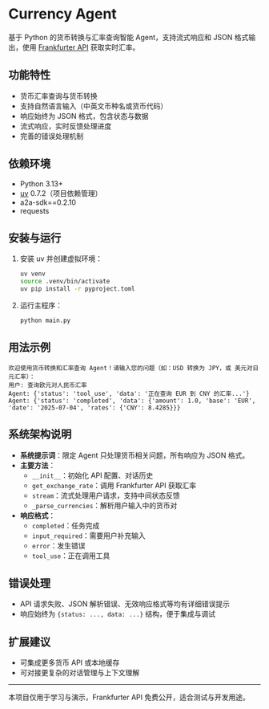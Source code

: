 # Currency Agent

基于 Python 的货币转换与汇率查询智能 Agent，支持流式响应和 JSON 格式输出，使用 [Frankfurter API](https://www.frankfurter.app/) 获取实时汇率。

## 功能特性
- 货币汇率查询与货币转换
- 支持自然语言输入（中英文币种名或货币代码）
- 响应始终为 JSON 格式，包含状态与数据
- 流式响应，实时反馈处理进度
- 完善的错误处理机制

## 依赖环境
- Python 3.13+
- [uv](https://github.com/astral-sh/uv) 0.7.2（项目依赖管理）
- a2a-sdk==0.2.10
- requests

## 安装与运行
1. 安装 uv 并创建虚拟环境：
   ```bash
   uv venv
   source .venv/bin/activate
   uv pip install -r pyproject.toml
   ```
2. 运行主程序：
   ```bash
   python main.py
   ```

## 用法示例
```
欢迎使用货币转换和汇率查询 Agent！请输入您的问题（如：USD 转换为 JPY，或 美元对日元汇率）：
用户: 查询欧元对人民币汇率
Agent: {'status': 'tool_use', 'data': '正在查询 EUR 到 CNY 的汇率...'}
Agent: {'status': 'completed', 'data': {'amount': 1.0, 'base': 'EUR', 'date': '2025-07-04', 'rates': {'CNY': 8.4285}}}
```

## 系统架构说明
- **系统提示词**：限定 Agent 只处理货币相关问题，所有响应为 JSON 格式。
- **主要方法**：
  - `__init__`：初始化 API 配置、对话历史
  - `get_exchange_rate`：调用 Frankfurter API 获取汇率
  - `stream`：流式处理用户请求，支持中间状态反馈
  - `_parse_currencies`：解析用户输入中的货币对
- **响应格式**：
  - `completed`：任务完成
  - `input_required`：需要用户补充输入
  - `error`：发生错误
  - `tool_use`：正在调用工具

## 错误处理
- API 请求失败、JSON 解析错误、无效响应格式等均有详细错误提示
- 响应始终为 `{status: ..., data: ...}` 结构，便于集成与调试

## 扩展建议
- 可集成更多货币 API 或本地缓存
- 可对接更复杂的对话管理与上下文理解

---

本项目仅用于学习与演示，Frankfurter API 免费公开，适合测试与开发用途。 
